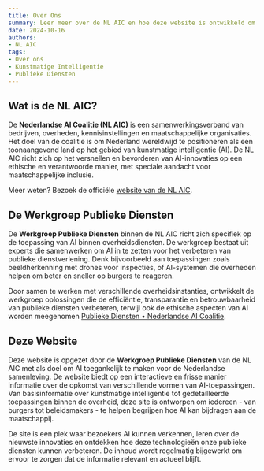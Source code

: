 ```yaml
---
title: Over Ons
summary: Leer meer over de NL AIC en hoe deze website is ontwikkeld om AI-toepassingen in de publieke sector toegankelijk te maken.
date: 2024-10-16
authors:
- NL AIC
tags:
- Over ons
- Kunstmatige Intelligentie
- Publieke Diensten
---
```



## Wat is de NL AIC?

De **Nederlandse AI Coalitie (NL AIC)** is een samenwerkingsverband van bedrijven, overheden, kennisinstellingen en maatschappelijke organisaties. Het doel van de coalitie is om Nederland wereldwijd te positioneren als een toonaangevend land op het gebied van kunstmatige intelligentie (AI). De NL AIC richt zich op het versnellen en bevorderen van AI-innovaties op een ethische en verantwoorde manier, met speciale aandacht voor maatschappelijke inclusie.

Meer weten? Bezoek de officiële [website van de NL AIC](https://nlaic.com).

## De Werkgroep Publieke Diensten

De **Werkgroep Publieke Diensten** binnen de NL AIC richt zich specifiek op de toepassing van AI binnen overheidsdiensten. De werkgroep bestaat uit experts die samenwerken om AI in te zetten voor het verbeteren van publieke dienstverlening. Denk bijvoorbeeld aan toepassingen zoals beeldherkenning met drones voor inspecties, of AI-systemen die overheden helpen om beter en sneller op burgers te reageren.

Door samen te werken met verschillende overheidsinstanties, ontwikkelt de werkgroep oplossingen die de efficiëntie, transparantie en betrouwbaarheid van publieke diensten verbeteren, terwijl ook de ethische aspecten van AI worden meegenomen [Publieke Diensten • Nederlandse AI Coalitie](https://nlaic.com/toepassingsgebied/publieke-diensten/).

## Deze Website

Deze website is opgezet door de **Werkgroep Publieke Diensten** van de NL AIC met als doel om AI toegankelijk te maken voor de Nederlandse samenleving. De website biedt op een interactieve en frisse manier informatie over de opkomst van verschillende vormen van AI-toepassingen. Van basisinformatie over kunstmatige intelligentie tot gedetailleerde toepassingen binnen de overheid, deze site is ontworpen om iedereen - van burgers tot beleidsmakers - te helpen begrijpen hoe AI kan bijdragen aan de maatschappij.

De site is een plek waar bezoekers AI kunnen verkennen, leren over de nieuwste innovaties en ontdekken hoe deze technologieën onze publieke diensten kunnen verbeteren. De inhoud wordt regelmatig bijgewerkt om ervoor te zorgen dat de informatie relevant en actueel blijft.
